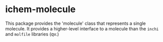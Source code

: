 ichem-molecule
==============

This package provides the 'molecule' class that represents a single
molecule.  It provides a higher-level interface to a molecule than
the `inchi` and `molfile` libraries (qv.)